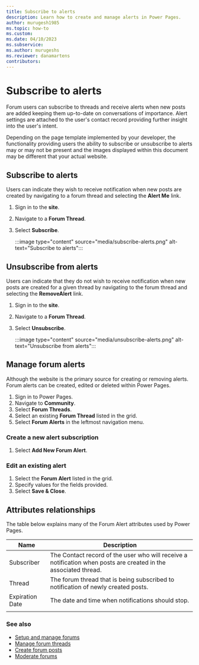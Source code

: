 ```yaml
---
title: Subscribe to alerts
description: Learn how to create and manage alerts in Power Pages.
author: murugesh1985
ms.topic: how-to
ms.custom: 
ms.date: 04/10/2023
ms.subservice: 
ms.author: murugeshs 
ms.reviewer: danamartens
contributors:
---
```


# Subscribe to alerts

Forum users can subscribe to threads and receive alerts when new posts are added keeping them up-to-date on conversations of importance. Alert settings are attached to the user's contact record providing further insight into the user's intent.

Depending on the page template implemented by your developer, the functionality providing users the ability to subscribe or unsubscribe to alerts may or may not be present and the images displayed within this document may be different that your actual website.

## Subscribe to alerts

Users can indicate they wish to receive notification when new posts are created by navigating to a forum thread and selecting the **Alert Me** link.

1. Sign in to the **site**.
2. Navigate to a **Forum Thread**.
3. Select **Subscribe**.

    :::image type="content" source="media/subscribe-alerts.png" alt-text="Subscribe to alerts":::

## Unsubscribe from alerts

Users can indicate that they do not wish to receive notification when new posts are created for a given thread by navigating to the forum thread and selecting the **RemoveAlert** link.

1. Sign in to the **site**.
2. Navigate to a **Forum Thread**.
3. Select **Unsubscribe**.
    
    :::image type="content" source="media/unsubscribe-alerts.png" alt-text="Unsubscribe from alerts":::

## Manage forum alerts

Although the website is the primary source for creating or removing alerts. Forum alerts can be created, edited or deleted within Power Pages.

1. Sign in to Power Pages.
2. Navigate to **Community**.
3. Select **Forum Threads**.
4. Select an existing **Forum Thread** listed in the grid. 
5. Select **Forum Alerts** in the leftmost navigation menu.

### Create a new alert subscription

1. Select **Add New Forum Alert**.

### Edit an existing alert

1. Select the **Forum Alert** listed in the grid.
2. Specify values for the fields provided.
3. Select **Save & Close**.

## Attributes relationships

The table below explains many of the Forum Alert attributes used by Power Pages.


|      Name       |                                                                                     Description                                                                                      |
|-----------------|--------------------------------------------------------------------------------------------------------------------------------------------------------------------------------------|
|   Subscriber    | The Contact record of the user who will receive a notification when posts are created in the associated thread. |
|     Thread      |                                                  The forum thread that is being subscribed to notification of newly created posts.                                                   |
| Expiration Date |                                                                  The date and time when notifications should stop.                                                                   |
|                 |                                                                                                                                                                                      |

### See also

- [Setup and manage forums](setup-manage-forums.md)  
- [Manage forum threads](manage-forum-threads.md)  
- [Create forum posts](create-forum-posts.md)  
- [Moderate forums](moderate-forums.md)  

